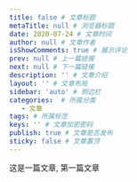 ```yaml
---
title: false # 文章标题
metaTitle: null # 浏览器标题
date: 2020-07-24 # 文章时间
author: null # 文章作者
isShowComments: true # 展示评论
prev: null # 上一篇链接
next: null # 下一篇链接
description: '' # 文章介绍
layout: '' # 文章布局
sidebar: 'auto' # 侧边栏
categories:  # 所属分类
   - 文章 
tags: # 所属标签
keys: '' # 文章加密密码
publish: true # 文章是否发布
sticky: false # 文章置顶
---
```


这是一篇文章, 第一篇文章